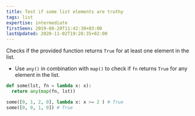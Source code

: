 ```yaml
---
title: Test if some list elements are truthy
tags: list
expertise: intermediate
firstSeen: 2019-08-20T11:42:30+03:00
lastUpdated: 2020-11-02T19:28:35+02:00
---
```


Checks if the provided function returns `True` for at least one element in the list.

- Use `any()` in combination with `map()` to check if `fn` returns `True` for any element in the list.

```py
def some(lst, fn = lambda x: x):
  return any(map(fn, lst))
```

```py
some([0, 1, 2, 0], lambda x: x >= 2 ) # True
some([0, 0, 1, 0]) # True
```
